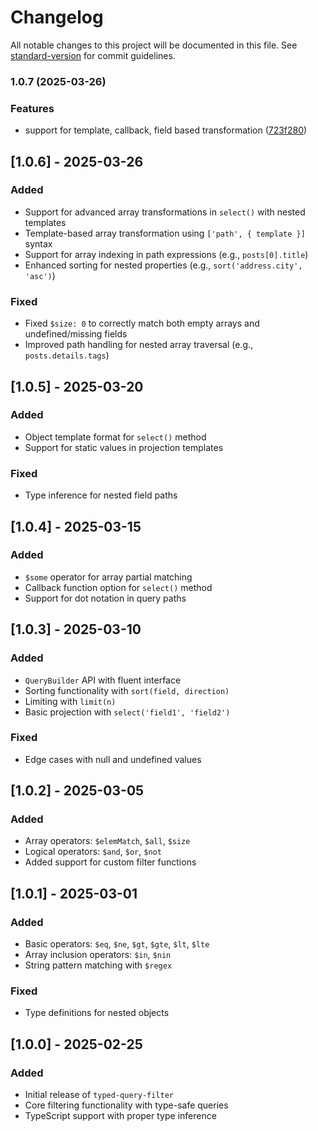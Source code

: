 # Changelog

All notable changes to this project will be documented in this file. See [standard-version](https://github.com/conventional-changelog/standard-version) for commit guidelines.

### 1.0.7 (2025-03-26)


### Features

* support for template, callback, field based transformation ([723f280](https://github.com/dinhplus/typed-query-filter/commit/723f280cf85700bf8e732fbeb9a809a9997d8e2b))

## [1.0.6] - 2025-03-26

### Added
- Support for advanced array transformations in `select()` with nested templates
- Template-based array transformation using `['path', { template }]` syntax
- Support for array indexing in path expressions (e.g., `posts[0].title`)
- Enhanced sorting for nested properties (e.g., `sort('address.city', 'asc')`)

### Fixed
- Fixed `$size: 0` to correctly match both empty arrays and undefined/missing fields
- Improved path handling for nested array traversal (e.g., `posts.details.tags`)

## [1.0.5] - 2025-03-20

### Added
- Object template format for `select()` method
- Support for static values in projection templates

### Fixed
- Type inference for nested field paths

## [1.0.4] - 2025-03-15

### Added
- `$some` operator for array partial matching
- Callback function option for `select()` method
- Support for dot notation in query paths

## [1.0.3] - 2025-03-10

### Added
- `QueryBuilder` API with fluent interface
- Sorting functionality with `sort(field, direction)`
- Limiting with `limit(n)`
- Basic projection with `select('field1', 'field2')`

### Fixed
- Edge cases with null and undefined values

## [1.0.2] - 2025-03-05

### Added
- Array operators: `$elemMatch`, `$all`, `$size`
- Logical operators: `$and`, `$or`, `$not`
- Added support for custom filter functions

## [1.0.1] - 2025-03-01

### Added
- Basic operators: `$eq`, `$ne`, `$gt`, `$gte`, `$lt`, `$lte`
- Array inclusion operators: `$in`, `$nin`
- String pattern matching with `$regex`

### Fixed
- Type definitions for nested objects

## [1.0.0] - 2025-02-25

### Added
- Initial release of `typed-query-filter`
- Core filtering functionality with type-safe queries
- TypeScript support with proper type inference
